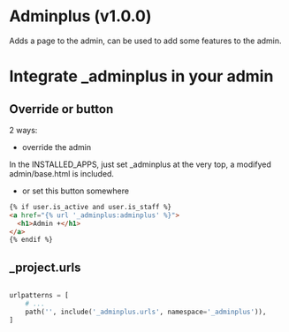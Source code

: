 # Adminplus (v1.0.0)

Adds a page to the admin, can be used to add some features to the admin.

# Integrate _adminplus in your admin

## Override or button
2 ways:

- override the admin

In the INSTALLED_APPS, just set _adminplus at the very top, a modifyed admin/base.html is included.

- or set this button somewhere

```html
{% if user.is_active and user.is_staff %}
<a href="{% url '_adminplus:adminplus' %}">
  <h1>Admin +</h1>
</a>
{% endif %}
```

## _project.urls

```python

urlpatterns = [
    # ...
    path('', include('_adminplus.urls', namespace='_adminplus')),
]
```
